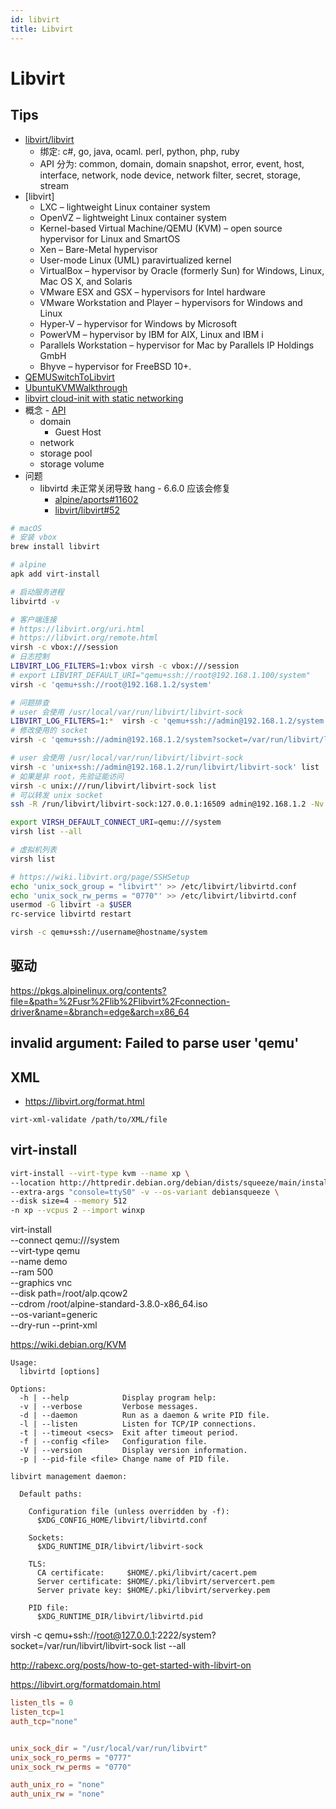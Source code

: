 ```yaml
---
id: libvirt
title: Libvirt
---
```


# Libvirt

## Tips
* [libvirt/libvirt](https://github.com/libvirt/libvirt)
  * 绑定: c#, go, java, ocaml. perl, python, php, ruby
  * API 分为: common, domain, domain snapshot, error, event, host, interface, network, node device, network filter, secret, storage, stream
* [libvirt]
  * LXC – lightweight Linux container system
  * OpenVZ – lightweight Linux container system
  * Kernel-based Virtual Machine/QEMU (KVM) – open source hypervisor for Linux and SmartOS
  * Xen – Bare-Metal hypervisor
  * User-mode Linux (UML) paravirtualized kernel
  * VirtualBox – hypervisor by Oracle (formerly Sun) for Windows, Linux, Mac OS X, and Solaris
  * VMware ESX and GSX – hypervisors for Intel hardware
  * VMware Workstation and Player – hypervisors for Windows and Linux
  * Hyper-V – hypervisor for Windows by Microsoft
  * PowerVM – hypervisor by IBM for AIX, Linux and IBM i
  * Parallels Workstation – hypervisor for Mac by Parallels IP Holdings GmbH
  * Bhyve – hypervisor for FreeBSD 10+.
* [QEMUSwitchToLibvirt](https://wiki.libvirt.org/page/QEMUSwitchToLibvirt)
* [UbuntuKVMWalkthrough](https://wiki.libvirt.org/page/UbuntuKVMWalkthrough)
* [libvirt cloud-init with static networking](https://gist.github.com/itzg/2577205f2036f787a2bd876ae458e18e)
* 概念 - [API](https://libvirt.org/api.html)
  * domain
    * Guest Host
  * network
  * storage pool
  * storage volume
* 问题
  * libvirtd 未正常关闭导致 hang - 6.6.0 应该会修复
    * [alpine/aports#11602](https://gitlab.alpinelinux.org/alpine/aports/-/issues/11602)
    * [libvirt/libvirt#52](https://gitlab.com/libvirt/libvirt/-/issues/52)

```bash
# macOS
# 安装 vbox
brew install libvirt

# alpine
apk add virt-install

# 启动服务进程
libvirtd -v

# 客户端连接
# https://libvirt.org/uri.html
# https://libvirt.org/remote.html
virsh -c vbox:///session
# 日志控制
LIBVIRT_LOG_FILTERS=1:vbox virsh -c vbox:///session
# export LIBVIRT_DEFAULT_URI="qemu+ssh://root@192.168.1.100/system"
virsh -c 'qemu+ssh://root@192.168.1.2/system'

# 问题排查
# user 会使用 /usr/local/var/run/libvirt/libvirt-sock
LIBVIRT_LOG_FILTERS=1:*  virsh -c 'qemu+ssh://admin@192.168.1.2/system' list
# 修改使用的 socket
virsh -c 'qemu+ssh://admin@192.168.1.2/system?socket=/var/run/libvirt/libvirt-sock' list

# user 会使用 /usr/local/var/run/libvirt/libvirt-sock
virsh -c 'unix+ssh://admin@192.168.1.2/run/libvirt/libvirt-sock' list
# 如果是非 root，先验证能访问
virsh -c unix:///run/libvirt/libvirt-sock list
# 可以转发 unix socket
ssh -R /run/libvirt/libvirt-sock:127.0.0.1:16509 admin@192.168.1.2 -Nv

export VIRSH_DEFAULT_CONNECT_URI=qemu:///system
virsh list --all

# 虚拟机列表
virsh list

# https://wiki.libvirt.org/page/SSHSetup
echo 'unix_sock_group = "libvirt"' >> /etc/libvirt/libvirtd.conf
echo 'unix_sock_rw_perms = "0770"' >> /etc/libvirt/libvirtd.conf
usermod -G libvirt -a $USER
rc-service libvirtd restart

virsh -c qemu+ssh://username@hostname/system
```

## 驱动
https://pkgs.alpinelinux.org/contents?file=&path=%2Fusr%2Flib%2Flibvirt%2Fconnection-driver&name=&branch=edge&arch=x86_64

## invalid argument: Failed to parse user 'qemu'

## XML

* https://libvirt.org/format.html

```
virt-xml-validate /path/to/XML/file
```

## virt-install

```bash
virt-install --virt-type kvm --name xp \
--location http://httpredir.debian.org/debian/dists/squeeze/main/installer-amd64/ \
--extra-args "console=ttyS0" -v --os-variant debiansqueeze \
--disk size=4 --memory 512 
-n xp --vcpus 2 --import winxp
```

virt-install \
     --connect qemu:///system \
     --virt-type qemu \
     --name demo \
     --ram 500 \
     --graphics vnc \
     --disk path=/root/alp.qcow2 \
     --cdrom /root/alpine-standard-3.8.0-x86_64.iso \
     --os-variant=generic \
     --dry-run --print-xml
     

https://wiki.debian.org/KVM

```
Usage:
  libvirtd [options]

Options:
  -h | --help            Display program help:
  -v | --verbose         Verbose messages.
  -d | --daemon          Run as a daemon & write PID file.
  -l | --listen          Listen for TCP/IP connections.
  -t | --timeout <secs>  Exit after timeout period.
  -f | --config <file>   Configuration file.
  -V | --version         Display version information.
  -p | --pid-file <file> Change name of PID file.

libvirt management daemon:

  Default paths:

    Configuration file (unless overridden by -f):
      $XDG_CONFIG_HOME/libvirt/libvirtd.conf

    Sockets:
      $XDG_RUNTIME_DIR/libvirt/libvirt-sock

    TLS:
      CA certificate:     $HOME/.pki/libvirt/cacert.pem
      Server certificate: $HOME/.pki/libvirt/servercert.pem
      Server private key: $HOME/.pki/libvirt/serverkey.pem

    PID file:
      $XDG_RUNTIME_DIR/libvirt/libvirtd.pid
```


virsh -c qemu+ssh://root@127.0.0.1:2222/system?socket=/var/run/libvirt/libvirt-sock list --all

http://rabexc.org/posts/how-to-get-started-with-libvirt-on

https://libvirt.org/formatdomain.html

```conf
listen_tls = 0
listen_tcp=1
auth_tcp="none"


unix_sock_dir = "/usr/local/var/run/libvirt"
unix_sock_ro_perms = "0777"
unix_sock_rw_perms = "0770"

auth_unix_ro = "none"
auth_unix_rw = "none"
```
